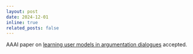 ```yaml
---
layout: post
date: 2024-12-01
inline: true
related_posts: false
---
```


AAAI paper on [learning user models in argumentation dialogues]({{site.baseurl}}/assets/pdf/aaai-TangV025.pdf) accepted.